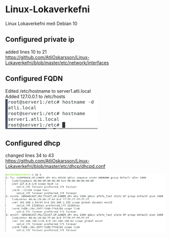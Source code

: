 # Linux-Lokaverkefni
Linux Lokaverkefni með Debian 10

## Configured private ip

added lines 10 to 21 <br/>
https://github.com/AtliOskarsson/Linux-Lokaverkefni/blob/master/etc/network/interfaces

## Configured FQDN
Edited /etc/hostname to server1.atli.local <br/>
Added 127.0.0.1 to /etc/hosts <br/>
![alt text](https://github.com/AtliOskarsson/Linux-Lokaverkefni/blob/master/Photos/hostname-domainname.PNG)

## Configured dhcp

changed lines 34 to 43 <br/>
https://github.com/AtliOskarsson/Linux-Lokaverkefni/blob/master/etc/dhcp/dhcpd.conf

![alt text](https://raw.githubusercontent.com/AtliOskarsson/Linux-Lokaverkefni/master/Photos/ip.PNG)
